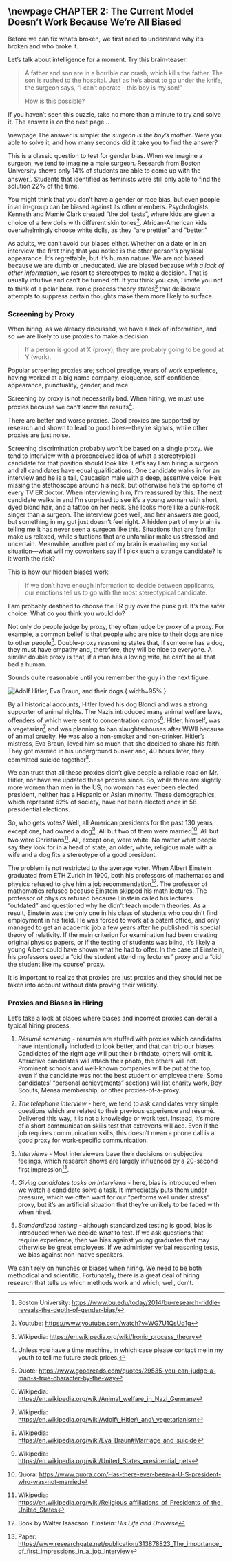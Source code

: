 \newpage
CHAPTER 2: The Current Model Doesn’t Work Because We’re All Biased
------------------------------------------------------------------

Before we can fix what’s broken, we first need to understand why it’s broken and who broke it. 

Let’s talk about intelligence for a moment. Try this brain-teaser:

> A father and son are in a horrible car crash, which kills the father. The son is rushed to the hospital. Just as he’s about to go under the knife, the surgeon says, “I can’t operate—this boy is my son!”
>
> How is this possible?

If you haven’t seen this puzzle, take no more than a minute to try and solve it. The answer is on the next page…

\newpage
The answer is simple: *the surgeon is the boy’s mother*. Were you able to solve it, and how many seconds did it take you to find the answer?

This is a classic question to test for gender bias. When we imagine a surgeon, we tend to imagine a male surgeon. Research from Boston University shows only 14% of students are able to come up with the answer[^bu-research]. Students that identified as feminists were still only able to find the solution 22% of the time.

You might think that you don’t have a gender or race bias, but even people in an in-group can be biased against its other members. Psychologists Kenneth and Mamie Clark created “the doll tests”, where kids are given a choice of a few dolls with different skin tones[^video-dolls]. African-American kids overwhelmingly choose white dolls, as they “are prettier” and “better.”

[^bu-research]: Boston University: <https://www.bu.edu/today/2014/bu-research-riddle-reveals-the-depth-of-gender-bias/>

[^video-dolls]: Youtube: <https://www.youtube.com/watch?v=WG7U1QsUd1g>

As adults, we can’t avoid our biases either. Whether on a date or in an interview, the first thing that you notice is the other person’s physical appearance. It’s regrettable, but it’s human nature. We are not biased because we are dumb or uneducated. We are biased because *with a lack of other information*, we resort to stereotypes to make a decision. That is usually intuitive and can't be turned off. If you think you can, I invite you not to think of a polar bear. Ironic process theory states[^ironic-process] that deliberate attempts to suppress certain thoughts make them more likely to surface.

[^ironic-process]: Wikipedia: <https://en.wikipedia.org/wiki/Ironic_process_theory>

### Screening by Proxy

When hiring, as we already discussed, we have a lack of information, and so we are likely to use proxies to make a decision:

>  If a person is good at X (proxy), they are probably going to be good at Y (work).

Popular screening proxies are; school prestige, years of work experience, having worked at a big name company, eloquence, self-confidence, appearance, punctuality, gender, and race.

Screening by proxy is not necessarily bad. When hiring, we must use proxies because we can’t know the results[^time-machine].

[^time-machine]: Unless you have a time machine, in which case please contact me in my youth to tell me future stock prices.

There are better and worse proxies. Good proxies are supported by research and shown to lead to good hires—they’re signals, while other proxies are just noise.

Screening discrimination probably won’t be based on a single proxy. We tend to interview with a preconceived idea of what a stereotypical candidate for that position should look like. Let’s say I am hiring a surgeon and all candidates have equal qualifications. One candidate walks in for an interview and he is a tall, Caucasian male with a deep, assertive voice. He’s missing the stethoscope around his neck, but otherwise he’s the epitome of every TV ER doctor. When interviewing him, I’m reassured by this. The next candidate walks in and I’m surprised to see it’s a young woman with short, dyed blond hair, and a tattoo on her neck. She looks more like a punk-rock singer than a surgeon. The interview goes well, and her answers are good, but something in my gut just doesn’t feel right. A hidden part of my brain is telling me it has never seen a surgeon like this. Situations that are familiar make us relaxed, while situations that are unfamiliar make us stressed and uncertain. Meanwhile, another part of my brain is evaluating my social situation—what will my coworkers say if I pick such a strange candidate? Is it worth the risk?

This is how our hidden biases work:

> If we don’t have enough information to decide between applicants, our emotions tell us to go with the most stereotypical candidate.

I am probably destined to choose the ER guy over the punk girl. It’s the safer choice. What do you think you would do?

Not only do people judge by proxy, they often judge by proxy of a proxy. For example, a common belief is that people who are nice to their dogs are nice to other people[^quote-dogs]. Double-proxy reasoning states that, if someone has a dog, they must have empathy and, therefore, they will be nice to everyone. A similar double proxy is that, if a man has a loving wife, he can’t be all that bad a human.

[^quote-dogs]: Quote: <https://www.goodreads.com/quotes/29535-you-can-judge-a-man-s-true-character-by-the-way>

Sounds quite reasonable until you remember the guy in the next figure.

![Adolf Hitler, Eva Braun, and their dogs.[^hitler-photo]](../images/hitler-eva.jpg){ width=95% }

[^hitler-photo]: Wikimedia: <https://commons.wikimedia.org/wiki/File:Bundesarchiv_B_145_Bild-F051673-0059,_Adolf_Hitler_und_Eva_Braun_auf_dem_Berghof.jpg> 

By all historical accounts, Hitler loved his dog Blondi and was a strong supporter of animal rights. The Nazis introduced many animal welfare laws, offenders of which were sent to concentration camps[^animal-welfare]. Hitler, himself, was a vegetarian[^hitler-vegetarian] and was planning to ban slaughterhouses after WWII because of animal cruelty. He was also a non-smoker and non-drinker. Hitler’s mistress, Eva Braun, loved him so much that she decided to share his faith. They got married in his underground bunker and, 40 hours later, they committed suicide together[^eva-suicide].

We can trust that all these proxies didn’t give people a reliable read on Mr. Hitler, nor have we updated these proxies since. So, while there are slightly more women than men in the US, no woman has ever been elected president, neither has a Hispanic or Asian minority. These demographics, which represent 62% of society, have not been elected *once* in 58 presidential elections.

So, who gets votes? Well, all American presidents for the past 130 years, except one, had owned a dog[^us-pets]. All but two of them were married[^not-married]. All but two were Christians[^religious-affiliations]. All, except one, were white. No matter what people say they look for in a head of state, an older, white, religious male with a wife and a dog fits a stereotype of a good president.


[^animal-welfare]: Wikipedia: <https://en.wikipedia.org/wiki/Animal_welfare_in_Nazi_Germany> 

[^hitler-vegetarian]: Wikipedia: <https://en.wikipedia.org/wiki/Adolf\_Hitler\_and\_vegetarianism>

[^eva-suicide]: Wikipedia: <https://en.wikipedia.org/wiki/Eva_Braun#Marriage_and_suicide>

[^us-pets]: Wikipedia: <https://en.wikipedia.org/wiki/United_States_presidential_pets>

[^not-married]: Quora: <https://www.quora.com/Has-there-ever-been-a-U-S-president-who-was-not-married>

[^religious-affiliations]: Wikipedia: <https://en.wikipedia.org/wiki/Religious_affiliations_of_Presidents_of_the_United_States>

The problem is not restricted to the average voter. When Albert Einstein graduated from ETH Zurich in 1900, both his professors of mathematics and physics refused to give him a job recommendation[^book-einstein]. The professor of mathematics refused because Einstein skipped his math lectures. The professor of physics refused because Einstein called his lectures “outdated” and questioned why he didn’t teach modern theories. As a result, Einstein was the only one in his class of students who couldn’t find employment in his field. He was forced to work at a patent office, and only managed to get an academic job a few years after he published his special theory of relativity. If the main criterion for examination had been creating original physics papers, or if the testing of students was blind, it’s likely a young Albert could have shown what he had to offer. In the case of Einstein, his professors used a “did the student attend my lectures” proxy and a “did the student like my course” proxy.

It is important to realize that proxies are just proxies and they should not be taken into account without data proving their validity.

[^book-einstein]: Book by Walter Isaacson: *Einstein: His Life and Universe*

### Proxies and Biases in Hiring

Let’s take a look at places where biases and incorrect proxies can derail a typical hiring process:

1.  *Résumé screening* - résumés are stuffed with proxies which candidates have intentionally included to look better, and that can trip our biases. Candidates of the right age will put their birthdate, others will omit it. Attractive candidates will attach their photo, the others will not. Prominent schools and well-known companies will be put at the top, even if the candidate was not the best student or employee there. Some candidates’ “personal achievements” sections will list charity work, Boy Scouts, Mensa membership, or other proxies-of-a-proxy.

2.  *The telephone interview -* here, we tend to ask candidates very simple questions which are related to their previous experience and résumé. Delivered this way, it is not a knowledge or work test. Instead, it’s more of a short communication skills test that extroverts will ace. Even if the job requires communication skills, this doesn’t mean a phone call is a good proxy for work-specific communication.

3.  *Interviews* - Most interviewers base their decisions on subjective feelings, which research shows are largely influenced by a 20-second first impression[^first-impression].

4.  *Giving candidates tasks on interviews* - here, bias is introduced when we watch a candidate solve a task. It immediately puts them under pressure, which we often want for our “performs well under stress” proxy, but it’s an artificial situation that they’re unlikely to be faced with when hired.

5.  *Standardized testing* - although standardized testing is good, bias is introduced when we decide *what* to test. If we ask questions that require experience, then we bias against young graduates that may otherwise be great employees. If we administer verbal reasoning tests, we bias against non-native speakers.

We can’t rely on hunches or biases when hiring. We need to be both methodical and scientific. Fortunately, there is a great deal of hiring research that tells us which methods work and which, well, don’t.

[^first-impression]: Paper: <https://www.researchgate.net/publication/313878823_The_importance_of_first_impressions_in_a_job_interview>

